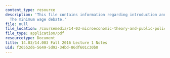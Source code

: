 ```yaml
---
content_type: resource
description: 'This file contains information regarding introduction and a first application:
  The minimum wage debate.'
file: null
file_location: /coursemedia/14-03-microeconomic-theory-and-public-policy-fall-2016/f26552d656495d9234bd86df601c30b0_MIT14_03F16_lec1.pdf
file_type: application/pdf
resourcetype: Document
title: 14.03/14.003 Fall 2016 Lecture 1 Notes
uid: f26552d6-5649-5d92-34bd-86df601c30b0
---
```


